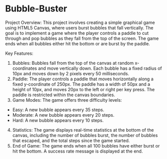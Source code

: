 # Bubble-Buster
Project Overview: 
This project involves creating a simple graphical game using HTML5 Canvas, where users burst bubbles that fall vertically. The goal is to implement a game where the player controls a paddle to cut through and pop bubbles as they fall from the top of the screen. The game ends when all bubbles either hit the bottom or are burst by the paddle.

Key Features:

1. Bubbles: Bubbles fall from the top of the canvas at random x-coordinates and move vertically down. Each bubble has a fixed radius of 10px and moves down by 2 pixels every 50 milliseconds.
2. Paddle: The player controls a paddle that moves horizontally along a fixed y-coordinate of 250px. The paddle has a width of 50px and a height of 10px, and moves 20px to the left or right per key press. The paddle is restricted within the canvas boundaries.
3. Game Modes: The game offers three difficulty levels:
  - Easy: A new bubble appears every 35 steps.
  - Moderate: A new bubble appears every 20 steps.
  - Hard: A new bubble appears every 10 steps.
4. Statistics: The game displays real-time statistics at the bottom of the canvas, including the number of bubbles burst, the number of bubbles that escaped, and the total steps since the game started.
5. End of Game: The game ends when all 100 bubbles have either burst or hit the bottom. A success rate message is displayed at the end.
